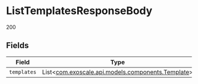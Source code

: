 # ListTemplatesResponseBody

200


## Fields

| Field                                                                                    | Type                                                                                     | Required                                                                                 | Description                                                                              |
| ---------------------------------------------------------------------------------------- | ---------------------------------------------------------------------------------------- | ---------------------------------------------------------------------------------------- | ---------------------------------------------------------------------------------------- |
| `templates`                                                                              | List<[com.exoscale.api.models.components.Template](../../models/components/Template.md)> | :heavy_minus_sign:                                                                       | N/A                                                                                      |